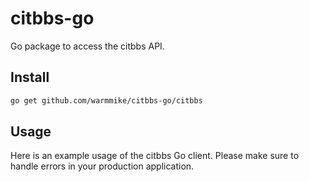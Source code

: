 # citbbs-go

Go package to access the citbbs API.


## Install

```bash
go get github.com/warmmike/citbbs-go/citbbs
```

## Usage

Here is an example usage of the citbbs Go client. Please make sure to
handle errors in your production application.

